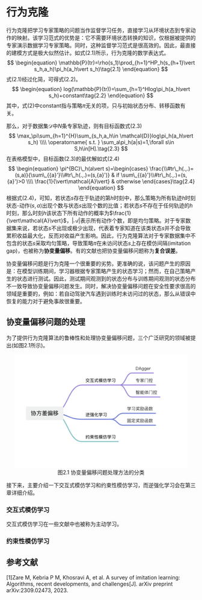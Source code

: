 # 行为克隆

行为克隆把学习专家策略的问题当作监督学习任务，直接学习从环境状态到专家动作的映射。该学习范式的优势是：它不需要环境状态转换的知识，仅根据被提供的专家演示数据学习专家策略。同时，这种监督学习范式是很高效的。因此，最直接的建模方式是极大似然估计。如式(2.1)所示，行为克隆的数学表达式。
$$
\begin{equation} 
\mathbb{P}(tr)=\rho(s_1)\prod_{h=1}^HP_h(s_{h+1}\vert s_h,a_h)\pi_h(a_h\vert s_h)\tag{2.1}
\end{equation}
$$
式(2.1)经过化简，可得式(2.2)。
$$
\begin{equation}
log(\mathbb{P}(tr))=\sum_{h=1}^Hlog\pi_h(a_h\vert s_h)+constant\tag{2.2}
\end{equation}
$$
其中，式(2)中constant指与策略$\pi$无关的项，只与初始状态分布、转移函数有关。

 那么，对于数据集$\mathcal{D}$中$N$条专家轨迹，则有目标函数式(2.3)
$$
\max_\pi\sum_{h=1}^{H}\sum_{s_h,a_h\in \mathcal{D}}log\pi_h(a_h\vert s_h) \\\\
\operatorname{ s.t. } 
\sum_a\pi_h(a|s)=1,\forall s\in S,h\in[H].\tag{2.3}
$$
在表格模型中，目标函数(2.3)的最优解如式(2.4) 
$$
\begin{equation}
\pi^{BC}\_h(a\vert s)=\begin{cases}
\frac{\\#tr\_h(.,.)=(s,a)}{\sum\_{{a}'}\\#tr\_h(.,.)=(s,{a}')} & if \sum\_{{a}'}\\#tr\_h(.,.)=(s,{a}')>0 \\\\
\frac{1}{\vert\mathcal{A}\vert} & otherwise
\end{cases}\tag{2.4}
\end{equation}
$$
根据式(2.4)，可知，若状态$s$存在于轨迹的第$h$时刻中，那么策略为所有轨迹$h$时刻状态-动作$(s,a)$出现个数与状态$s$出现个数的比值；若状态$s$不存在于任何轨迹的$h$时刻，那么时刻$h$该状态下所有动作的概率为$\frac{1}{\vert\mathcal{A}\vert}$，$\vert\mathcal{A}\vert$表示所有动作个数，即是均匀策略。对于专家数据集来说，若状态$s$不出现或极少出现，代表着专家知道在该类状态$s$并不会导致累积收益最大化，反而对收益产生影响。因此，行为克隆算法对于专家数据集中不包含的状态$s$采取均匀策略，导致策略$\pi$在未访问状态$s$上存在模仿间隔(imitation gap)，也被称为**协变量偏移**。有的文献也把协变量偏移问题称为**复合误差**。

协变量偏移问题是行为克隆一个很重要的劣势。更准确的说，该问题产生的原因是：在模型训练期间，学习器根据专家策略产生的状态学习；然而，在自己策略产生的状态进行测试。因此，测试期间观测到的状态分布与训练期间观测的状态分布不一致导致协变量偏移问题发生。同时，解决协变量偏移问题在安全性要求很高的领域是重要的，例如：若自动驾驶汽车遇到训练时未访问过的状态，那么从错误中恢复的能力对于避免事故很重要。

## 协变量偏移问题的处理

为了提供行为克隆算法的鲁棒性和处理协变量偏移问题，三个广泛研究的领域被提出(如图2.1所示)。

<div align="center">
  <img src="./img/cvs.png", height=300>
</div>
<div align="center">
  图2.1 协变量偏移问题处理方法的分类
</div>

接下来，主要介绍一下交互式模仿学习和约束性模仿学习，而逆强化学习会在第三章详细介绍。

### 交互式模仿学习

交互式模仿学习在一些文献中也被称为主动学习。



### 约束性模仿学习





## 参考文献

[1]Zare M, Kebria P M, Khosravi A, et al. A survey of imitation learning: Algorithms, recent developments, and challenges[J]. arXiv preprint arXiv:2309.02473, 2023.

